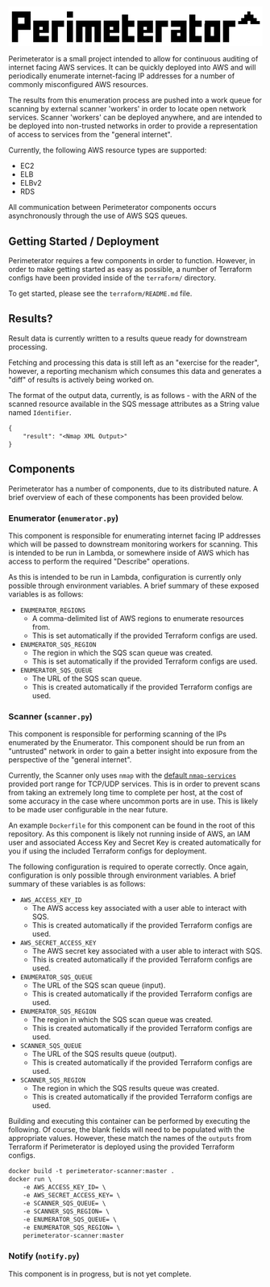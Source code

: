 ![Perimeterator](./docs/images/Perimeterator.png?raw=true)


Perimeterator is a small project intended to allow for continuous auditing
of internet facing AWS services. It can be quickly deployed into AWS and will
periodically enumerate internet-facing IP addresses for a number of commonly
misconfigured AWS resources.

The results from this enumeration process are pushed into a work queue for
scanning by external scanner 'workers' in order to locate open network
services. Scanner 'workers' can be deployed anywhere, and are intended to be
deployed into non-trusted networks in order to provide a representation of
access to services from the "general internet".

Currently, the following AWS resource types are supported:

* EC2
* ELB
* ELBv2
* RDS

All communication between Perimeterator components occurs asynchronously
through the use of AWS SQS queues.

## Getting Started / Deployment

Perimeterator requires a few components in order to function. However, in
order to make getting started as easy as possible, a number of Terraform
configs have been provided inside of the `terraform/` directory.

To get started, please see the `terraform/README.md` file.

## Results?

Result data is currently written to a results queue ready for downstream
processing.

Fetching and processing this data is still left as an "exercise for the
reader", however, a reporting mechanism which consumes this data and
generates a "diff" of results is actively being worked on.

The format of the output data, currently, is as follows - with the ARN of
the scanned resource available in the SQS message attributes as a String value
named `Identifier`.

```
{
    "result": "<Nmap XML Output>"
}
```

## Components

Perimeterator has a number of components, due to its distributed nature. A
brief overview of each of these components has been provided below.

### Enumerator (`enumerator.py`)

This component is responsible for enumerating internet facing IP addresses
which will be passed to downstream monitoring workers for scanning. This
is intended to be run in Lambda, or somewhere inside of AWS which has access
to perform the required "Describe" operations.

As this is intended to be run in Lambda, configuration is currently only
possible through environment variables. A brief summary of these exposed
variables is as follows:

* `ENUMERATOR_REGIONS`
  * A comma-delimited list of AWS regions to enumerate resources from.
  * This is set automatically if the provided Terraform configs are used.
* `ENUMERATOR_SQS_REGION`
  * The region in which the SQS scan queue was created.
  * This is set automatically if the provided Terraform configs are used.
* `ENUMERATOR_SQS_QUEUE`
  * The URL of the SQS scan queue.
  * This is created automatically if the provided Terraform configs are used.

### Scanner (`scanner.py`)

This component is responsible for performing scanning of the IPs enumerated
by the Enumerator. This component should be run from an "untrusted" network
in order to gain a better insight into exposure from the perspective of the
"general internet".

Currently, the Scanner only uses `nmap` with the [default `nmap-services`](https://nmap.org/book/man-port-specification.html)
provided port range for TCP/UDP services. This is in order to prevent scans
from taking an extremely long time to complete per host, at the cost of some
accuracy in the case where uncommon ports are in use. This is likely to be
made user configurable in the near future.

An example `Dockerfile` for this component can be found in the root of this
repository. As this component is likely not running inside of AWS, an IAM user
and associated Access Key and Secret Key is created automatically for you if
using the included Terraform configs for deployment.

The following configuration is required to operate correctly. Once again,
configuration is only possible through environment variables. A brief summary
of these variables is as follows:

* `AWS_ACCESS_KEY_ID`
  * The AWS access key associated with a user able to interact with SQS.
  * This is created automatically if the provided Terraform configs are used.
* `AWS_SECRET_ACCESS_KEY`
  * The AWS secret key associated with a user able to interact with SQS.
  * This is created automatically if the provided Terraform configs are used.
* `ENUMERATOR_SQS_QUEUE`
  * The URL of the SQS scan queue (input).
  * This is created automatically if the provided Terraform configs are used.
* `ENUMERATOR_SQS_REGION`
  * The region in which the SQS scan queue was created.
  * This is created automatically if the provided Terraform configs are used.
* `SCANNER_SQS_QUEUE`
  * The URL of the SQS results queue (output).
  * This is created automatically if the provided Terraform configs are used.
* `SCANNER_SQS_REGION`
  * The region in which the SQS results queue was created.
  * This is created automatically if the provided Terraform configs are used.

Building and executing this container can be performed by executing the
following. Of course, the blank fields will need to be populated with the
appropriate values. However, these match the names of the `outputs` from
Terraform if Perimeterator is deployed using the provided Terraform configs.

```
docker build -t perimeterator-scanner:master .
docker run \
    -e AWS_ACCESS_KEY_ID= \
    -e AWS_SECRET_ACCESS_KEY= \
    -e SCANNER_SQS_QUEUE= \
    -e SCANNER_SQS_REGION= \
    -e ENUMERATOR_SQS_QUEUE= \
    -e ENUMERATOR_SQS_REGION= \
    perimeterator-scanner:master
```

### Notify (`notify.py`)

This component is in progress, but is not yet complete.

